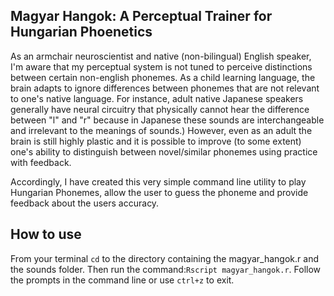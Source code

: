## Magyar Hangok: A Perceptual Trainer for Hungarian Phoenetics

As an armchair neuroscientist and native (non-bilingual) English speaker,
I'm aware that
my perceptual system is not tuned to perceive distinctions between certain
non-english phonemes. As a child learning language, the brain adapts to ignore
differences between phonemes that are not relevant to one's native language.
For instance, adult native Japanese speakers generally have neural circuitry that
physically cannot hear the difference between "l" and "r" because in Japanese
these sounds are interchangeable and irrelevant to the meanings of sounds.)
However, even as an adult the brain is still highly plastic and it is possible
to improve (to some extent) one's ability to distinguish between novel/similar
phonemes using practice with feedback.

Accordingly, I have created this very simple command line utility to play
Hungarian Phonemes, allow the user to guess the phoneme and provide feedback
about the users accuracy.

## How to use
From your terminal ```cd``` to the directory containing the magyar_hangok.r
and the sounds folder. Then run the command:```Rscript magyar_hangok.r```.
Follow the prompts in the command line or use ```ctrl+z``` to exit.
